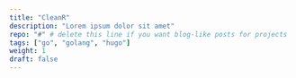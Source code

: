 ```yaml
---
title: "CleanR"
description: "Lorem ipsum dolor sit amet"
repo: "#" # delete this line if you want blog-like posts for projects
tags: ["go", "golang", "hugo"]
weight: 1
draft: false
---
```

